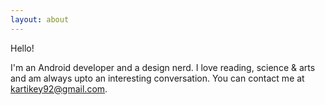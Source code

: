 ```yaml
---
layout: about
---
```


Hello!

I'm an Android developer and a design nerd. I love reading, science & arts and am always upto an interesting conversation. You can contact me at kartikey92@gmail.com. 
